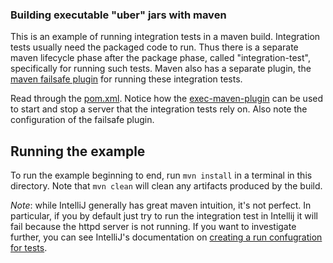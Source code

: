 ### Building executable "uber" jars with maven

This is an example of running integration tests in a maven build.  Integration tests usually need the packaged code to run.  Thus there is a separate maven lifecycle phase after the package phase, called "integration-test", specifically for running such tests.  Maven also has a separate plugin, the [maven failsafe plugin](https://maven.apache.org/surefire/maven-failsafe-plugin/) for running these integration tests.

Read through the [pom.xml](pom.xml).  Notice how the [exec-maven-plugin](https://www.mojohaus.org/exec-maven-plugin/) can be used to start and stop a server that the integration tests rely on.  Also note the configuration of the failsafe plugin.

## Running the example
To run the example beginning to end, run `mvn install` in a terminal in this directory.  Note that `mvn clean` will clean any artifacts produced by the build.

_Note_: while IntelliJ generally has great maven intuition, it's not perfect.  In particular, if you by default just try to run the integration test in Intellij it will fail because the httpd server is not running.  If you want to investigate further, you can see IntelliJ's documentation on [creating a run confugration for tests](https://www.jetbrains.com/help/idea/creating-run-debug-configuration-for-tests.html).
